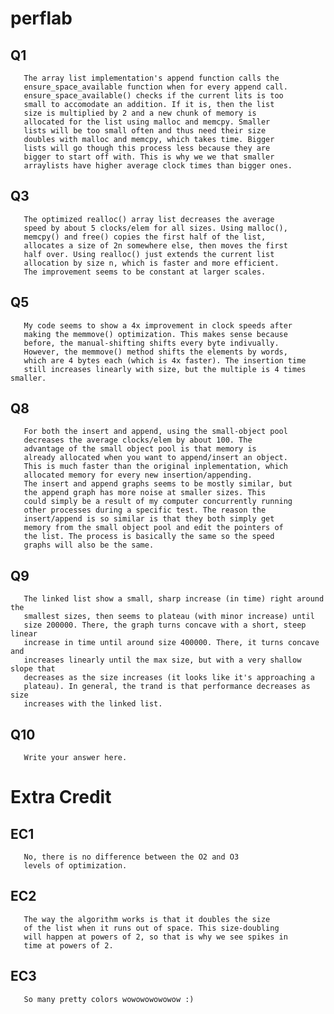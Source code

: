 # perflab
## Q1
       The array list implementation's append function calls the
       ensure_space_available function when for every append call.
       ensure_space_available() checks if the current lits is too 
       small to accomodate an addition. If it is, then the list 
       size is multiplied by 2 and a new chunk of memory is 
       allocated for the list using malloc and memcpy. Smaller 
       lists will be too small often and thus need their size 
       doubles with malloc and memcpy, which takes time. Bigger 
       lists will go though this process less because they are 
	   bigger to start off with. This is why we we that smaller 
	   arraylists have higher average clock times than bigger ones.
## Q3
       The optimized realloc() array list decreases the average
       speed by about 5 clocks/elem for all sizes. Using malloc(), 
       memcpy() and free() copies the first half of the list, 
       allocates a size of 2n somewhere else, then moves the first 
       half over. Using realloc() just extends the current list 
       allocation by size n, which is faster and more efficient. 
       The improvement seems to be constant at larger scales.
## Q5
       My code seems to show a 4x improvement in clock speeds after
       making the memmove() optimization. This makes sense because
       before, the manual-shifting shifts every byte indivually. 
       However, the memmove() method shifts the elements by words,
       which are 4 bytes each (which is 4x faster). The insertion time 
       still increases linearly with size, but the multiple is 4 times smaller. 
## Q8
       For both the insert and append, using the small-object pool 
       decreases the average clocks/elem by about 100. The 
       advantage of the small object pool is that memory is 
       already allocated when you want to append/insert an object. 
       This is much faster than the original inplementation, which 
       allocated memory for every new insertion/appending.
       The insert and append graphs seems to be mostly similar, but
       the append graph has more noise at smaller sizes. This 
       could simply be a result of my computer concurrently running
       other processes during a specific test. The reason the 
       insert/append is so similar is that they both simply get 
       memory from the small object pool and edit the pointers of 
       the list. The process is basically the same so the speed 
       graphs will also be the same.

## Q9
       The linked list show a small, sharp increase (in time) right around the 
       smallest sizes, then seems to plateau (with minor increase) until
       size 200000. There, the graph turns concave with a short, steep linear 
       increase in time until around size 400000. There, it turns concave and 
       increases linearly until the max size, but with a very shallow slope that
       decreases as the size increases (it looks like it's approaching a
       plateau). In general, the trand is that performance decreases as size
       increases with the linked list.
## Q10
       Write your answer here.

# Extra Credit
## EC1
       No, there is no difference between the O2 and O3 
       levels of optimization.
## EC2
       The way the algorithm works is that it doubles the size
       of the list when it runs out of space. This size-doubling 
       will happen at powers of 2, so that is why we see spikes in 
       time at powers of 2. 
## EC3
       So many pretty colors wowowowowowow :)
